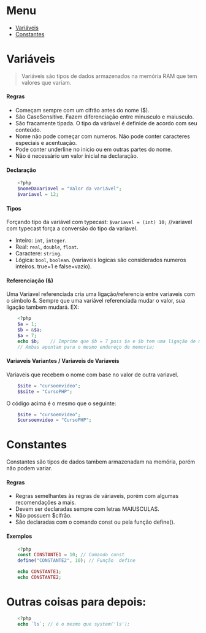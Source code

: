 # Menu
- [Variáveis](#variaveis)
- [Constantes](#constantes)

# Variáveis
>Variáveis são tipos de dados armazenados na memória RAM que tem valores que variam.

#### Regras
- Começam sempre com um cifrão antes do nome ($).
- São CaseSensitive. Fazem diferenciação entre minusculo e maiusculo.
- São fracamente tipada. O tipo da váriavel é definide de acordo com seu conteúdo.
- Nome não pode começar com numeros. Não pode conter caracteres especiais e acentuação.
- Pode conter underline no inicio ou em outras partes do nome.
- Não é necessário um valor inicial na declaração.


#### Declaração
```php
    <?php
    $nomeDaVariavel = "Valor da variável";
    $variavel = 12;
```


#### Tipos
Forçando tipo da variável com typecast: `$variavel = (int) 10;` //variavel com typecast força a conversão do tipo da variavel.
- Inteiro: `int`, `integer`.
- Real: `real`, `double`, `float`.
- Caractere: `string`.
- Lógica: `bool`, `boolean`. (variaveis logicas são considerados numeros inteiros. true=1 e false=vazio).


#### Referenciação (&)
Uma Variavel referenciada cria uma ligação/referencia entre variaveis com o simbolo &.
Sempre que uma variável referenciada mudar o valor, sua ligação tambem mudará.
EX:
```php
    <?php
    $a = 1;
    $b = &$a;
    $a = 7;
    echo $b;	// Imprime que $b = 7 pois $a e $b tem uma ligação de mão dupla por referencia.
    // Ambas apontam para o mesmo endereço de memoria;
```

#### Variaveis Variantes / Variaveis de Variaveis
Variaveis que recebem o nome com base no valor de outra variavel.
```php
    $site = "cursoemvideo";
    $$site = "CursoPHP";
```
O código acima é o mesmo que o seguinte:
```php
    $site = "cursoemvideo";
    $cursoemvideo = "CursoPHP";
```

# Constantes

Constantes são tipos de dados tambem armazenadam na memória, porém não podem variar.

#### Regras
- Regras semelhantes às regras de váriaveis, porém com algumas recomendações a mais. 
- Devem ser declaradas sempre com letras MAIUSCULAS.
- Não possuem $cifrão.
- São declaradas com o comando const ou pela função define().

#### Exemplos
```php
    <?php
    const CONSTANTE1 = 10; // Comando const
    define("CONSTANTE2", 10); // Função  define

    echo CONSTANTE1;
    echo CONSTANTE2; 
```


# Outras coisas para depois:

```php
    <?php
    echo `ls`; // é o mesmo que system('ls');
```



